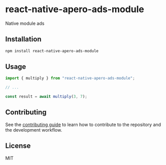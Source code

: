 # react-native-apero-ads-module

Native module ads

## Installation

```sh
npm install react-native-apero-ads-module
```

## Usage

```js
import { multiply } from "react-native-apero-ads-module";

// ...

const result = await multiply(3, 7);
```

## Contributing

See the [contributing guide](CONTRIBUTING.md) to learn how to contribute to the repository and the development workflow.

## License

MIT
